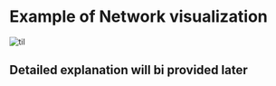 # Example of Network visualization

![til](https://github.com/anastasiia-belova/Visualizations/blob/main/Network%20Visualization/network_visualization.gif)


## Detailed explanation will bi provided later
